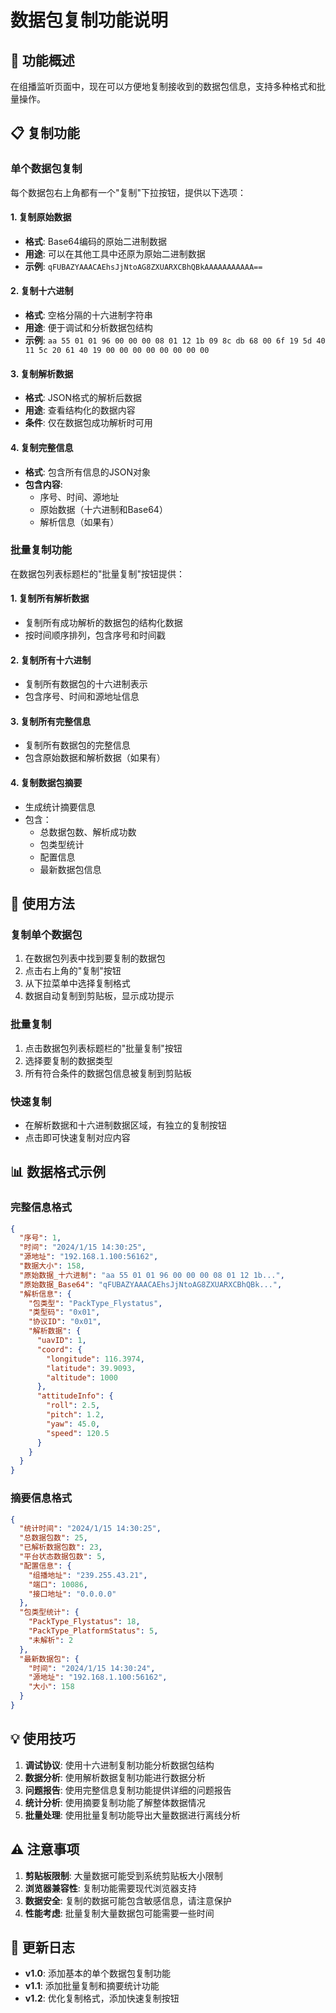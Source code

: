 # 数据包复制功能说明

## 🎯 功能概述

在组播监听页面中，现在可以方便地复制接收到的数据包信息，支持多种格式和批量操作。

## 📋 复制功能

### 单个数据包复制

每个数据包右上角都有一个"复制"下拉按钮，提供以下选项：

#### 1. 复制原始数据
- **格式**: Base64编码的原始二进制数据
- **用途**: 可以在其他工具中还原为原始二进制数据
- **示例**: `qFUBAZYAAACAEhsJjNtoAG8ZXUARXCBhQBkAAAAAAAAAAA==`

#### 2. 复制十六进制
- **格式**: 空格分隔的十六进制字符串
- **用途**: 便于调试和分析数据包结构
- **示例**: `aa 55 01 01 96 00 00 00 08 01 12 1b 09 8c db 68 00 6f 19 5d 40 11 5c 20 61 40 19 00 00 00 00 00 00 00 00`

#### 3. 复制解析数据
- **格式**: JSON格式的解析后数据
- **用途**: 查看结构化的数据内容
- **条件**: 仅在数据包成功解析时可用

#### 4. 复制完整信息
- **格式**: 包含所有信息的JSON对象
- **包含内容**:
  - 序号、时间、源地址
  - 原始数据（十六进制和Base64）
  - 解析信息（如果有）

### 批量复制功能

在数据包列表标题栏的"批量复制"按钮提供：

#### 1. 复制所有解析数据
- 复制所有成功解析的数据包的结构化数据
- 按时间顺序排列，包含序号和时间戳

#### 2. 复制所有十六进制
- 复制所有数据包的十六进制表示
- 包含序号、时间和源地址信息

#### 3. 复制所有完整信息
- 复制所有数据包的完整信息
- 包含原始数据和解析数据（如果有）

#### 4. 复制数据包摘要
- 生成统计摘要信息
- 包含：
  - 总数据包数、解析成功数
  - 包类型统计
  - 配置信息
  - 最新数据包信息

## 🔧 使用方法

### 复制单个数据包
1. 在数据包列表中找到要复制的数据包
2. 点击右上角的"复制"按钮
3. 从下拉菜单中选择复制格式
4. 数据自动复制到剪贴板，显示成功提示

### 批量复制
1. 点击数据包列表标题栏的"批量复制"按钮
2. 选择要复制的数据类型
3. 所有符合条件的数据包信息被复制到剪贴板

### 快速复制
- 在解析数据和十六进制数据区域，有独立的复制按钮
- 点击即可快速复制对应内容

## 📊 数据格式示例

### 完整信息格式
```json
{
  "序号": 1,
  "时间": "2024/1/15 14:30:25",
  "源地址": "192.168.1.100:56162",
  "数据大小": 158,
  "原始数据_十六进制": "aa 55 01 01 96 00 00 00 08 01 12 1b...",
  "原始数据_Base64": "qFUBAZYAAACAEhsJjNtoAG8ZXUARXCBhQBk...",
  "解析信息": {
    "包类型": "PackType_Flystatus",
    "类型码": "0x01",
    "协议ID": "0x01",
    "解析数据": {
      "uavID": 1,
      "coord": {
        "longitude": 116.3974,
        "latitude": 39.9093,
        "altitude": 1000
      },
      "attitudeInfo": {
        "roll": 2.5,
        "pitch": 1.2,
        "yaw": 45.0,
        "speed": 120.5
      }
    }
  }
}
```

### 摘要信息格式
```json
{
  "统计时间": "2024/1/15 14:30:25",
  "总数据包数": 25,
  "已解析数据包数": 23,
  "平台状态数据包数": 5,
  "配置信息": {
    "组播地址": "239.255.43.21",
    "端口": 10086,
    "接口地址": "0.0.0.0"
  },
  "包类型统计": {
    "PackType_Flystatus": 18,
    "PackType_PlatformStatus": 5,
    "未解析": 2
  },
  "最新数据包": {
    "时间": "2024/1/15 14:30:24",
    "源地址": "192.168.1.100:56162",
    "大小": 158
  }
}
```

## 💡 使用技巧

1. **调试协议**: 使用十六进制复制功能分析数据包结构
2. **数据分析**: 使用解析数据复制功能进行数据分析
3. **问题报告**: 使用完整信息复制功能提供详细的问题报告
4. **统计分析**: 使用摘要复制功能了解整体数据情况
5. **批量处理**: 使用批量复制功能导出大量数据进行离线分析

## ⚠️ 注意事项

1. **剪贴板限制**: 大量数据可能受到系统剪贴板大小限制
2. **浏览器兼容性**: 复制功能需要现代浏览器支持
3. **数据安全**: 复制的数据可能包含敏感信息，请注意保护
4. **性能考虑**: 批量复制大量数据包可能需要一些时间

## 🔄 更新日志

- **v1.0**: 添加基本的单个数据包复制功能
- **v1.1**: 添加批量复制和摘要统计功能
- **v1.2**: 优化复制格式，添加快速复制按钮
